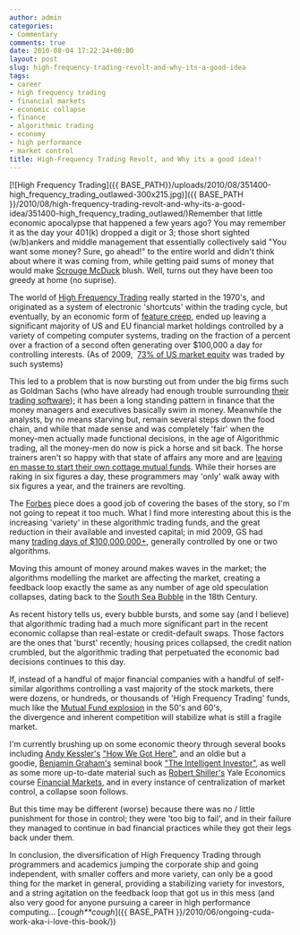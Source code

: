 ```yaml
---
author: admin
categories:
- Commentary
comments: true
date: 2010-08-04 17:22:24+00:00
layout: post
slug: high-frequency-trading-revolt-and-why-its-a-good-idea
tags:
- career
- high frequency trading
- financial markets
- economic collapse
- finance
- algorithmic trading
- economy
- high performance
- market control
title: High-Frequency Trading Revolt, and Why its a good idea!!
---
```



[![High Frequency Trading]({{ BASE_PATH}}/uploads/2010/08/351400-high_frequency_trading_outlawed-300x215.jpg)]({{ BASE_PATH }}/2010/08/high-frequency-trading-revolt-and-why-its-a-good-idea/351400-high_frequency_trading_outlawed/)Remember that little economic apocalypse that happened a few years ago? You may remember it as the day your 401(k) dropped a digit or 3; those short sighted (w/b)ankers and middle management that essentially collectively said "You want some money? Sure, go ahead!" to the entire world and didn't think about where it was coming from, while getting paid sums of money that would make [Scrouge McDuck](http://www.youtube.com/watch?v=NBRrCY5uhWY#t=25) blush. Well, turns out they have been too greedy at home (no suprise).

The world of [High Frequency Trading](http://en.wikipedia.org/wiki/Algorithmic%20trading) really started in the 1970's, and originated as a system of electronic 'shortcuts' within the trading cycle, but eventually, by an economic form of [feature creep](http://en.wikipedia.org/wiki/Feature%20creep), ended up leaving a significant majority of US and EU financial market holdings controlled by a variety of competing computer systems, trading on the fraction of a percent over a fraction of a second often generating over $100,000 a day for controlling interests. (As of 2009,  [73% of US market equity](http://advancedtrading.com/algorithms/showArticle.jhtml?articleID=218401501) was traded by such systems)

This led to a problem that is now bursting out from under the big firms such as Goldman Sachs (who have already had enough trouble surrounding [their trading software](http://www.bloomberg.com/apps/news?pid=newsarchive&sid=axYw_ykTBokE)); it has been a long standing pattern in finance that the money managers and executives basically swim in money. Meanwhile the analysts, by no means starving but, remain several steps down the food chain, and while that made sense and was completely 'fair' when the money-men actually made functional decisions, in the age of Algorithmic trading, all the money-men do now is pick a horse and sit back. The horse trainers aren't so happy with that state of affairs any more and are [leaving en masse to start their own cottage mutual funds](http://www.forbes.com/2010/07/28/high-frequency-trading-personal-finance-programmer-pay.html). While their horses are raking in six figures a day, these programmers may 'only' walk away with six figures a year, and the trainers are revolting.

The [Forbes](http://www.forbes.com/2010/07/28/high-frequency-trading-personal-finance-programmer-pay.html) piece does a good job of covering the bases of the story, so I'm not going to repeat it too much. What I find more interesting about this is the increasing 'variety' in these algorithmic trading funds, and the great reduction in their available and invested capital; in mid 2009, GS had many [trading days of $100,000,000+](http://jutiagroup.com/2009/08/17/goldman-sachs-gs-high-frequency-trading-profits/), generally controlled by one or two algorithms. 

Moving this amount of money around makes waves in the market; the algorithms modelling the market are affecting the market, creating a feedback loop exactly the same as any number of age old speculation collapses, dating back to the [South Sea Bubble](http://en.wikipedia.org/wiki/South%20Sea%20Company) in the 18th Century.

As recent history tells us, every bubble bursts, and some say (and I believe) that algorithmic trading had a much more significant part in the recent economic collapse than real-estate or credit-default swaps. Those factors are the ones that 'burst' recently; housing prices collapsed, the credit nation crumbled, but the algorithmic trading that perpetuated the economic bad decisions continues to this day.

If, instead of a handful of major financial companies with a handful of self-similar algorithms controlling a vast majority of the stock markets, there were dozens, or hundreds, or thousands of 'High Frequency Trading' funds, much like the [Mutual Fund explosion](http://en.wikipedia.org/wiki/Mutual%20fund) in the 50's and 60's, the divergence and inherent competition will stabilize what is still a fragile market.

I'm currently brushing up on some economic theory through several books including [Andy Kessler's](http://twitter.com/andykessler) ["How We Got Here"](http://www.amazon.com/gp/product/0060840978?tag=apture-20), and an oldie but a goodie, [Benjamin Graham's](http://en.wikipedia.org/wiki/Benjamin%20Graham) seminal book ["The Intelligent Investor"](http://www.amazon.com/gp/product/0060555661?tag=apture-20), as well as some more up-to-date material such as [Robert Shiller's](http://en.wikipedia.org/wiki/Robert%20Shiller) Yale Economics course [Financial Markets](http://academicearth.org/courses/financial-markets), and in every instance of centralization of market control, a collapse soon follows.

But this time may be different (worse) because there was no / little punishment for those in control; they were 'too big to fail', and in their failure they managed to continue in bad financial practices while they got their legs back under them.

In conclusion, the diversification of High Frequency Trading through programmers and academics jumping the corporate ship and going independent, with smaller coffers and more variety, can only be a good thing for the market in general, providing a stabilizing variety for investors, and a string agitation on the feedback loop that got us in this mess (and also very good for anyone pursuing a career in high performance computing... [*cough**cough*]({{ BASE_PATH }}/2010/06/ongoing-cuda-work-aka-i-love-this-book/))
